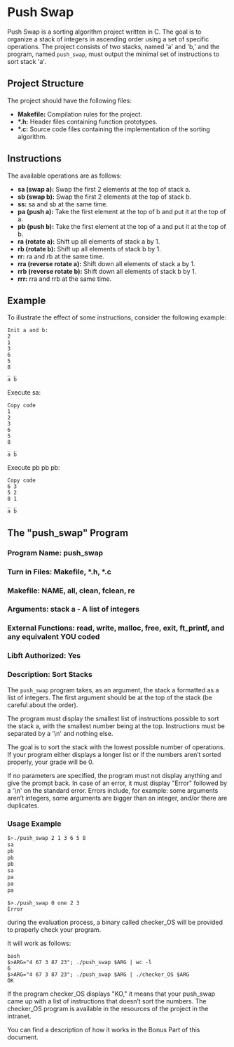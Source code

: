 # Push Swap

Push Swap is a sorting algorithm project written in C. The goal is to organize a stack of integers in ascending order using a set of specific operations. The project consists of two stacks, named 'a' and 'b,' and the program, named `push_swap`, must output the minimal set of instructions to sort stack 'a'.

## Project Structure

The project should have the following files:

- **Makefile:** Compilation rules for the project.
- **\*.h:** Header files containing function prototypes.
- **\*.c:** Source code files containing the implementation of the sorting algorithm.

## Instructions

The available operations are as follows:

- **sa (swap a):** Swap the first 2 elements at the top of stack a.
- **sb (swap b):** Swap the first 2 elements at the top of stack b.
- **ss:** sa and sb at the same time.
- **pa (push a):** Take the first element at the top of b and put it at the top of a.
- **pb (push b):** Take the first element at the top of a and put it at the top of b.
- **ra (rotate a):** Shift up all elements of stack a by 1.
- **rb (rotate b):** Shift up all elements of stack b by 1.
- **rr:** ra and rb at the same time.
- **rra (reverse rotate a):** Shift down all elements of stack a by 1.
- **rrb (reverse rotate b):** Shift down all elements of stack b by 1.
- **rrr:** rra and rrb at the same time.

## Example

To illustrate the effect of some instructions, consider the following example:

```plaintext
Init a and b:
2
1
3
6
5
8
_ _
a b
```
Execute sa:

```plaintext
Copy code
1
2
3
6
5
8
_ _
a b
```
Execute pb pb pb:

```plaintext
Copy code
6 3
5 2
8 1
_ _
a b
```
## The "push_swap" Program

### Program Name: push_swap
### Turn in Files: Makefile, \*.h, \*.c
### Makefile: NAME, all, clean, fclean, re
### Arguments: stack a - A list of integers
### External Functions: read, write, malloc, free, exit, ft_printf, and any equivalent YOU coded
### Libft Authorized: Yes
### Description: Sort Stacks

The `push_swap` program takes, as an argument, the stack a formatted as a list of integers. The first argument should be at the top of the stack (be careful about the order).

The program must display the smallest list of instructions possible to sort the stack a, with the smallest number being at the top. Instructions must be separated by a '\n' and nothing else.

The goal is to sort the stack with the lowest possible number of operations. If your program either displays a longer list or if the numbers aren’t sorted properly, your grade will be 0.

If no parameters are specified, the program must not display anything and give the prompt back. In case of an error, it must display "Error" followed by a '\n' on the standard error. Errors include, for example: some arguments aren’t integers, some arguments are bigger than an integer, and/or there are duplicates.

### Usage Example

```bash
$>./push_swap 2 1 3 6 5 8
sa
pb
pb
pb
sa
pa
pa
pa
```
```
$>./push_swap 0 one 2 3
Error
```
during the evaluation process, a binary called checker_OS will be provided to properly check your program.

It will work as follows:
```
bash
$>ARG="4 67 3 87 23"; ./push_swap $ARG | wc -l
6
$>ARG="4 67 3 87 23"; ./push_swap $ARG | ./checker_OS $ARG
OK
```
If the program checker_OS displays "KO," it means that your push_swap came up with a list of instructions that doesn’t sort the numbers. The checker_OS program is available in the resources of the project in the intranet.

You can find a description of how it works in the Bonus Part of this document.
